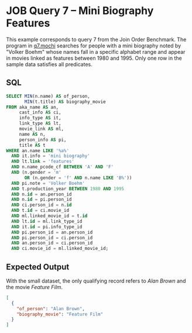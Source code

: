 # JOB Query 7 – Mini Biography Features

This example corresponds to query 7 from the Join Order Benchmark. The program
in [q7.mochi](./q7.mochi) searches for people with a mini biography noted by
"Volker Boehm" whose names fall in a specific alphabet range and appear in
movies linked as features between 1980 and 1995. Only one row in the sample
data satisfies all predicates.

## SQL
```sql
SELECT MIN(n.name) AS of_person,
       MIN(t.title) AS biography_movie
FROM aka_name AS an,
     cast_info AS ci,
     info_type AS it,
     link_type AS lt,
     movie_link AS ml,
     name AS n,
     person_info AS pi,
     title AS t
WHERE an.name LIKE '%a%'
  AND it.info = 'mini biography'
  AND lt.link = 'features'
  AND n.name_pcode_cf BETWEEN 'A' AND 'F'
  AND (n.gender = 'm'
       OR (n.gender = 'f' AND n.name LIKE 'B%'))
  AND pi.note = 'Volker Boehm'
  AND t.production_year BETWEEN 1980 AND 1995
  AND n.id = an.person_id
  AND n.id = pi.person_id
  AND ci.person_id = n.id
  AND t.id = ci.movie_id
  AND ml.linked_movie_id = t.id
  AND lt.id = ml.link_type_id
  AND it.id = pi.info_type_id
  AND pi.person_id = an.person_id
  AND pi.person_id = ci.person_id
  AND an.person_id = ci.person_id
  AND ci.movie_id = ml.linked_movie_id;
```

## Expected Output
With the small dataset, the only qualifying record refers to *Alan Brown* and
the movie *Feature Film*.
```json
[
  {
    "of_person": "Alan Brown",
    "biography_movie": "Feature Film"
  }
]
```
